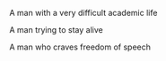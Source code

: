 A man with a very difficult academic life

A man trying to stay alive

A man who craves freedom of speech
